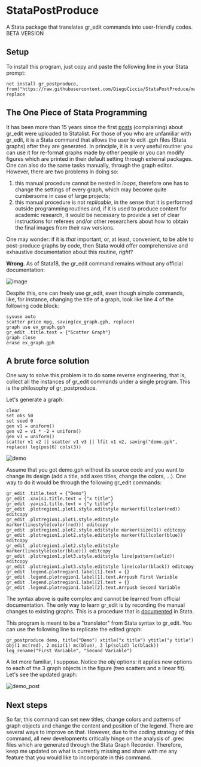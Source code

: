 # StataPostProduce
A Stata package that translates gr_edit commands into user-friendly codes.
BETA VERSION

## Setup
To install this program, just copy and paste the following line in your Stata prompt:

```
net install gr_postproduce, from("https://raw.githubusercontent.com/DiegoCiccia/StataPostProduce/main") replace
```

## The One Piece of Stata Programming
It has been more than 15 years since the first [posts](https://www.stata.com/statalist/archive/2007-07/msg00616.html) (complaining) about gr_edit were uploaded to Statalist. For those of you who are unfamiliar with gr_edit, it is a Stata command that allows the user to edit .gph files (Stata graphs) after they are generated. In principle, it is a very useful routine: you can use it for re-format graphs made by other people or you can modify figures which are printed in their default setting through external packages. One can also do the same tasks manually, through the graph editor. However, there are two problems in doing so:

1. this manual procedure cannot be nested in *loops*, therefore one has to change the settings of every graph, which may become quite cumbersome in case of large projects;
2. this manual procedure is not *replicable*, in the sense that it is performed outside programming routines and, if it is used to produce content for academic research, it would be necessary to provide a set of clear instructions for referees and/or other researchers about how to obtain the final images from their raw versions.

One may wonder: if it is *that* important, or, at least, convenient, to be able to post-produce graphs by code, then Stata would offer comprehensive and exhaustive documentation about this routine, *right*?

**Wrong**. As of Stata18, the gr_edit command remains without any official documentation:

![image](https://github.com/DiegoCiccia/StataPostProduce/assets/71022390/b07676b2-f6fa-451d-9c1f-d7d96ce7daa5)

Despite this, one can freely use gr_edit, even though simple commands, like, for instance, changing the title of a graph, look like line 4 of the following code block:

```
sysuse auto
scatter price mpg, saving(ex_graph.gph, replace)
graph use ex_graph.gph
gr_edit .title.text = {"Scatter Graph"}
graph close
erase ex_graph.gph
```

## A brute force solution
One way to solve this problem is to do some reverse engineering, that is, collect all the instances of gr_edit commands under a single program. This is the philosophy of gr_postproduce. 

Let's generate a graph:
```
clear
set obs 50
set seed 0
gen v1 = uniform()
gen v2 = v1 * -2 + uniform() 
gen v3 = uniform()
scatter v1 v2 || scatter v1 v3 || lfit v1 v2, saving("demo.gph", replace) leg(pos(6) cols(3))

```
![demo](https://github.com/DiegoCiccia/StataPostProduce/assets/71022390/c96307e8-4e21-4cc5-b288-ffd36fccecc7)

Assume that you got demo.gph without its source code and you want to change its design (add a title, add axes titles, change the colors, ...). One way to do it would be through the following gr_edit commands:
```
gr_edit .title.text = {"Demo"} 
gr_edit .xaxis1.title.text = {"x title"} 
gr_edit .yaxis1.title.text = {"y title"} 
gr_edit .plotregion1.plot1.style.editstyle marker(fillcolor(red)) editcopy 
gr_edit .plotregion1.plot1.style.editstyle marker(linestyle(color(red))) editcopy 
gr_edit .plotregion1.plot2.style.editstyle marker(size(1)) editcopy 
gr_edit .plotregion1.plot2.style.editstyle marker(fillcolor(blue)) editcopy 
gr_edit .plotregion1.plot2.style.editstyle marker(linestyle(color(blue))) editcopy 
gr_edit .plotregion1.plot3.style.editstyle line(pattern(solid)) editcopy 
gr_edit .plotregion1.plot3.style.editstyle line(color(black)) editcopy 
gr_edit .legend.plotregion1.label[1].text = {} 
gr_edit .legend.plotregion1.label[1].text.Arrpush First Variable 
gr_edit .legend.plotregion1.label[2].text = {} 
gr_edit .legend.plotregion1.label[2].text.Arrpush Second Variable 
```
The syntax above is quite complex and cannot be learned from official documentation. The only way to learn gr_edit is by recording the manual changes to existing graphs. This is a procedure that is [documented](https://www.stata.com/support/faqs/graphics/graph-recorder/) in Stata. 

This program is meant to be a "translator" from Stata syntax to gr_edit. You can use the following line to replicate the edited graph:

```
gr_postproduce demo, title("Demo") xtitle("x title") ytitle("y title") obj(1 mc(red), 2 msiz(1) mc(blue), 3 lp(solid) lc(black)) leg_rename("First Variable", "Second Variable")
```
A lot more familiar, I suppose. Notice the *obj* options: it applies new options to each of the 3 graph objects in the figure (two scatters and a linear fit). Let's see the updated graph:

![demo_post](https://github.com/DiegoCiccia/StataPostProduce/assets/71022390/91cc2bf1-bc80-4e07-af22-cace412d6267)

## Next steps

So far, this command can set new titles, change colors and patterns of graph objects and change the content and position of the legend. There are several ways to improve on that. However, due to the coding strategy of this command, all new developments critically hinge on the analysis of .grec files which are generated through the Stata Graph Recorder. Therefore, keep me updated on what is currently missing and share with me any feature that you would like to incorporate in this command.
